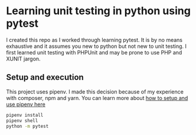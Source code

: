 # Learning unit testing in python using pytest

I created this repo as I worked through learning pytest. It is by no means exhaustive and it assumes you new to python but not new to unit testing.
I first learned unit testing with PHPUnit and may be prone to use PHP and XUNIT jargon.

## Setup and execution

This project uses pipenv. I made this decision because of my experience with composer, npm and yarn.
You can learn more about [how to setup and use pipenv here](https://pipenv.readthedocs.io/en/latest/install/ 'RTFM')

```bash
pipenv install
pipenv shell
python -m pytest
```
